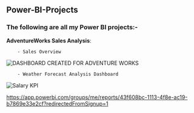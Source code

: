 ## Power-BI-Projects
### The following are all my Power BI projects:- 

**AdventureWorks Sales Analysis**:  


```    
    - Sales Overview
```

![DASHBOARD CREATED FOR ADVENTURE WORKS](https://user-images.githubusercontent.com/92978413/217363301-a33f6356-abde-4b2f-b193-9aaf50a0f1bb.jpg) 


```    
    - Weather Forecast Analysis Dashboard
 ```
 
 ![Salary KPI](https://user-images.githubusercontent.com/123111536/217763751-56ecc8f8-c830-4305-8268-fd9fef07fb4f.jpg)

https://app.powerbi.com/groups/me/reports/43f608bc-1113-4f8e-ac19-b7869e33e2cf?redirectedFromSignup=1

